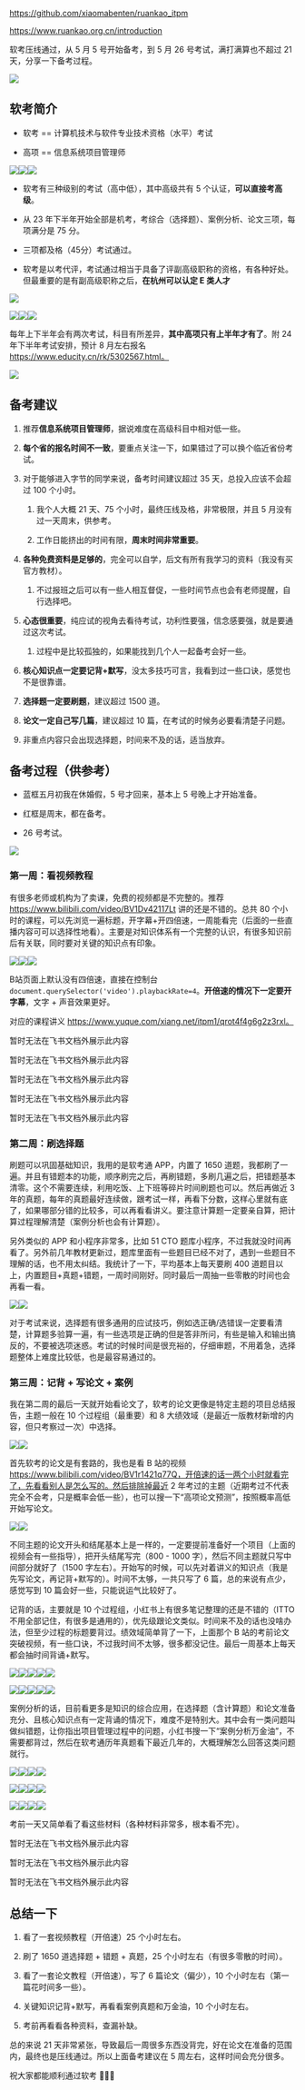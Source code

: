 
https://github.com/xiaomabenten/ruankao_itpm

https://www.ruankao.org.cn/introduction

软考压线通过，从 5 月 5 号开始备考，到 5 月 26 号考试，满打满算也不超过 21 天，分享一下备考过程。

![](https://bytedance.larkoffice.com/space/api/box/stream/download/asynccode/?code=MjA3YTdkMmMwMGUxNjcxY2E3ODEzOGNhZWQ3MGE2ZWNfNWhGMTNFOTdtSkNsNHdSaWVZODdvdFV1UklGR2pZSkxfVG9rZW46UmxMbGI2bmhHb3M2NDN4bEhwV2NZRDRmblNnXzE3MjYwMzc0MzI6MTcyNjA0MTAzMl9WNA)

## 软考简介

- 软考 == 计算机技术与软件专业技术资格（水平）考试
    
- 高项 == 信息系统项目管理师
    

![](https://bytedance.larkoffice.com/space/api/box/stream/download/asynccode/?code=MzVmNTYyYzQ3NWVlMzc0Nzc0M2FiNjM4NjNhYjVlNDRfcWZySU1XSGFkdnI4bE5COFZ6dGRKSjdQZGc4Qk1OZUFfVG9rZW46Sm9zaWJXVUVKb3V0MHp4Q2wzM2NkRHdIbkRoXzE3MjYwMzc0MzI6MTcyNjA0MTAzMl9WNA)![](https://bytedance.larkoffice.com/space/api/box/stream/download/asynccode/?code=YTNhMzczY2ZiYzE4YTYxZDllZjA2OTNhYjA1NzI1YzlfZlhLbDJta3ZnQXJ3ZWlEcXZEMDVNTEt0dXFqMXR0dWhfVG9rZW46R3p2TmJLdHZqb0hsWml4QlJqTmN1eWxJbnZjXzE3MjYwMzc0MzI6MTcyNjA0MTAzMl9WNA)![](https://bytedance.larkoffice.com/space/api/box/stream/download/asynccode/?code=Y2EyODY2YWI0ZTg0NzFjMmRlOWI2NTU5NDFkMmQ2YTlfUGU3aENaRDVmdE9kSU5aQ3FCdHlKUUh5eVhFbjZFbGhfVG9rZW46RTRVNmJWR0M2bzE4Q3F4ejEwZWNuOXBzbkZiXzE3MjYwMzc0MzI6MTcyNjA0MTAzMl9WNA)

- 软考有三种级别的考试（高中低），其中高级共有 5 个认证，**可以直接考高级**。
    
- 从 23 年下半年开始全部是机考，考综合（选择题）、案例分析、论文三项，每项满分是 75 分。
    
- 三项都及格（45分）考试通过。
    
- 软考是以考代评，考试通过相当于具备了评副高级职称的资格，有各种好处。但最重要的是有副高级职称之后，**在杭州可以认定 E 类人才**
    

![](https://bytedance.larkoffice.com/space/api/box/stream/download/asynccode/?code=ZGFiNWRmODg5NDUwOTU3NzFkMzc1OTA2ZDhiMWY1ZmJfVnVIamdGdWROMmNYRExXZjlEWFVseDBmOWZwdVlEYmtfVG9rZW46VFVRYWJZVGNub1R4Tkl4SGkwRGNZOGRJbmZkXzE3MjYwMzc0MzI6MTcyNjA0MTAzMl9WNA)

![](https://bytedance.larkoffice.com/space/api/box/stream/download/asynccode/?code=OWQ0YTYwMTJlN2E5NTIwMTg4ZWYzZTBkN2M1Y2E3NDlfZDdUUms2c0dVZ3NNQUYxTVA3ZGhmbWNZcERVN2k3WGRfVG9rZW46TklScGJBZ2dEbzB5SFR4VXJ3cWNrY2tPblliXzE3MjYwMzc0MzI6MTcyNjA0MTAzMl9WNA)![](https://bytedance.larkoffice.com/space/api/box/stream/download/asynccode/?code=NGUwMThjYWIyYzcxOGE5Y2JlYTRkZGQzMmIxZjgwY2VfTXJURXRCcnlzM1RCZmR2N1NWbkR0S2hXZExFc1pveDlfVG9rZW46VjA5M2I3c1VFbzNpQ1h4UzQ3WWNJaE1ubllmXzE3MjYwMzc0MzI6MTcyNjA0MTAzMl9WNA)![](https://bytedance.larkoffice.com/space/api/box/stream/download/asynccode/?code=MDJjMzA3ZTBmZDgxYTBmZWM2OTIwODQ5OWNhNTUwNjlfNmhiVUxQb2tpYm5VQngxVEltcmIxVEhnelJkeDhoSnpfVG9rZW46Vlk1aWI2VTdrb3FmQU14d1NZUWNvMTJBbkdiXzE3MjYwMzc0MzI6MTcyNjA0MTAzMl9WNA)

  

每年上下半年会有两次考试，科目有所差异，**其中高项只有上半年才有了**。附 24 年下半年考试安排，预计 8 月左右报名 https://www.educity.cn/rk/5302567.html。

![](https://bytedance.larkoffice.com/space/api/box/stream/download/asynccode/?code=NzQ4NGIxMzFiNThmNzJmYjM4M2M5Y2E2ZmJiNDE0NWRfSnJuZUNpMHpLOWRDTWRaVTVwZnlORFFaT2FZMGJGQjJfVG9rZW46S0FsaWI1YVpVbzl0ZWN4SVh5WGNVRGFQblNlXzE3MjYwMzc0MzI6MTcyNjA0MTAzMl9WNA)

  

## 备考建议

1. 推荐**信息系统项目管理师**，据说难度在高级科目中相对低一些。
    
2. **每个省的报名时间不一致**，要重点关注一下，如果错过了可以换个临近省份考试。
    
3. 对于能够进入字节的同学来说，备考时间建议超过 35 天，总投入应该不会超过 100 个小时。
    
    1. 我个人大概 21 天、75 个小时，最终压线及格，非常极限，并且 5 月没有过一天周末，供参考。
        
    2. 工作日能挤出的时间有限，**周末时间非常重要**。
        
4. **各种免费资料是足够的**，完全可以自学，后文有所有我学习的资料（我没有买官方教材）。
    
    1. 不过报班之后可以有一些人相互督促，一些时间节点也会有老师提醒，自行选择吧。
        
5. **心态很重要**，纯应试的视角去看待考试，功利性要强，信念感要强，就是要通过这次考试。
    
    1. 过程中是比较孤独的，如果能找到几个人一起备考会好一些。
        
6. **核心知识点一定要记背+默写**，没太多技巧可言，我看到过一些口诀，感觉也不是很靠谱。
    
7. **选择题一定要刷题**，建议超过 1500 道。
    
8. **论文一定自己写几篇**，建议超过 10 篇，在考试的时候务必要看清楚子问题。
    
9. 非重点内容只会出现选择题，时间来不及的话，适当放弃。
    

  

## 备考过程（供参考）

- 蓝框五月初我在休婚假，5 号才回来，基本上 5 号晚上才开始准备。
    
- 红框是周末，都在备考。
    
- 26 号考试。
    

![](https://bytedance.larkoffice.com/space/api/box/stream/download/asynccode/?code=NmI5NjJlNTIzNjg2NTI2ZDQ5OTBhZWQ4YWJiNTM0MzZfbXg4VHp5SDdDdE5BTGZJTFpmWGJzcFZXZjFyeDB1V0lfVG9rZW46RjlPc2IzZXl2b2hrYnB4R21RTWNYMURobkliXzE3MjYwMzc0MzI6MTcyNjA0MTAzMl9WNA)

  

### 第一周：看视频教程

有很多老师或机构为了卖课，免费的视频都是不完整的。推荐 https://www.bilibili.com/video/BV1Dv42117Lt 讲的还是不错的。总共 80 个小时的课程，可以先浏览一遍标题，开字幕+开四倍速，一周能看完（后面的一些直播内容可可以选择性地看）。主要是对知识体系有一个完整的认识，有很多知识前后有关联，同时要对关键的知识点有印象。

![](https://bytedance.larkoffice.com/space/api/box/stream/download/asynccode/?code=YjkxZTU4ZDMzY2RlYTljNmIzMGJlMWFlMWM4NzY1ZTNfNUxWSEw0NmR0NjBpemZleGJEMXZ0Qk9UbHQ5czI5eHZfVG9rZW46V1R2SGJMV2RGb1N6M214MGMwN2NlQ01CbnZnXzE3MjYwMzc0MzI6MTcyNjA0MTAzMl9WNA)![](https://bytedance.larkoffice.com/space/api/box/stream/download/asynccode/?code=ZjIxNjY2YTY2OWZiMjZhYjAzYjc2ZGI3YWQ2MjhmNGZfYVR6S3dxVGtRQVhYR1diTzdCZTRyeGtZTjFxWlJDdVpfVG9rZW46QTdMcWJKejBNb01sdlZ4SkZGcWNlN0l1bllaXzE3MjYwMzc0MzI6MTcyNjA0MTAzMl9WNA)![](https://bytedance.larkoffice.com/space/api/box/stream/download/asynccode/?code=Y2I5ZjBiOGI1ZDU1ZmJjYWU1NjcxNDdmYWRiNjYxZmZfWUxOUVV4cHBuckFYeko5MHBoRVI5WGt2MGRCazNHUkhfVG9rZW46SmtXdWJveFFlb3VleDh4Um1Ec2NjS1BQbnVmXzE3MjYwMzc0MzI6MTcyNjA0MTAzMl9WNA)

B站页面上默认没有四倍速，直接在控制台`document.querySelector('video').playbackRate=4`。**开倍速的情况下一定要开字幕**，文字 + 声音效果更好。

对应的课程讲义 https://www.yuque.com/xiang.net/itpm1/qrot4f4g6g2z3rxl。

暂时无法在飞书文档外展示此内容

暂时无法在飞书文档外展示此内容

暂时无法在飞书文档外展示此内容

暂时无法在飞书文档外展示此内容

暂时无法在飞书文档外展示此内容

  

### 第二周：刷选择题

刷题可以巩固基础知识，我用的是软考通 APP，内置了 1650 道题，我都刷了一遍。并且有错题本的功能，顺序刷完之后，再刷错题，多刷几遍之后，把错题基本清零。这个不需要连续，利用吃饭、上下班等碎片时间刷题也可以。然后再做近 3 年的真题，每年的真题最好连续做，跟考试一样，再看下分数，这样心里就有底了，如果哪部分错的比较多，可以再看看讲义。要注意计算题一定要亲自算，把计算过程理解清楚（案例分析也会有计算题）。

另外类似的 APP 和小程序非常多，比如 51 CTO 题库小程序，不过我就没时间再看了。另外前几年教材更新过，题库里面有一些题目已经不对了，遇到一些题目不理解的话，也不用太纠结。我统计了一下，平均基本上每天要刷 400 道题目以上，内置题目+真题+错题，一周时间刚好。同时最后一周抽一些零散的时间也会再看一看。

![](https://bytedance.larkoffice.com/space/api/box/stream/download/asynccode/?code=YzI4N2E0ZTQ2OTFmYzMxYjZhZmFkYjA4MDA3ODAzZDlfbURMenhvS1lCQVdQbkFObnVLVU1YenNVaFk0VmlrUWhfVG9rZW46QkZlOWJpN0ZmbzFWSHN4aHJjb2N5S0tXbnZnXzE3MjYwMzc0MzI6MTcyNjA0MTAzMl9WNA)![](https://bytedance.larkoffice.com/space/api/box/stream/download/asynccode/?code=N2Y3NDdmZWZlNTMxMTIyMGM0ZTYwM2E1ODA0NTU5MjFfZHNjYnFJeVlvcDR0M3Z2Yk9iZXQyUFNyOHpkaDg2RkRfVG9rZW46Rk9BUmJETVNrb2ZvNm94cDczcGM4d2VBbnVmXzE3MjYwMzc0MzI6MTcyNjA0MTAzMl9WNA)

  

对于考试来说，选择题有很多通用的应试技巧，例如选正确/选错误一定要看清楚，计算题多验算一遍，有一些选项是正确的但是答非所问，有些是输入和输出搞反的，不要被选项迷惑。考试的时候时间是很充裕的，仔细审题，不用着急，选择题整体上难度比较低，也是最容易通过的。

  

### 第三周：记背 + 写论文 + 案例

我在第二周的最后一天就开始看论文了，软考的论文更像是特定主题的项目总结报告，主题一般在 10 个过程组（最重要）和 8 大绩效域（是最近一版教材新增的内容，但只考察过一次）中选择。

![](https://bytedance.larkoffice.com/space/api/box/stream/download/asynccode/?code=NDVlZWIyMDUzNjdhNzFjOTczMWViMTM0MzY5MGQ3MmRfUGdsMzJnd1ZGQWo5ZGt4NXEwVEdCVWZhd21acmJoRG5fVG9rZW46WDludmJSMk5Db0lQTHh4akZXQmNtQ3pIbkhjXzE3MjYwMzc0MzI6MTcyNjA0MTAzMl9WNA)![](https://bytedance.larkoffice.com/space/api/box/stream/download/asynccode/?code=OTIwZjNmZWQ0MjZhZmNhNDFmMDZkYmNiMjIwYTI5YWZfemlIRlhkNDY2cFM5N1pwOTNJR0tsR2RhWjdmWG9oWWxfVG9rZW46R0xJNmJWaFBtb2w0clp4MUVZTGM1QUF3bnVoXzE3MjYwMzc0MzI6MTcyNjA0MTAzMl9WNA)

首先软考的论文是有套路的，我也是看 B 站的视频 https://www.bilibili.com/video/BV1r1421q77Q，开倍速的话一两个小时就看完了，先看看别人是怎么写的。然后排除掉最近 2 年考过的主题（近期考过不代表完全不会考，只是概率会低一些），也可以搜一下“高项论文预测”，按照概率高低开始写论文。

![](https://bytedance.larkoffice.com/space/api/box/stream/download/asynccode/?code=NDMyMzAwZjBjYWE1OWQ0Njk5NWZhYTIwMDdmZWZlZDlfS050OGZFMFdFWFhaZjlzcGllUVpPOVNNbkJLUmhZMVZfVG9rZW46UWh0OGIwMzFMb3RPeTd4a3FUd2Nia2lhblJjXzE3MjYwMzc0MzI6MTcyNjA0MTAzMl9WNA)![](https://bytedance.larkoffice.com/space/api/box/stream/download/asynccode/?code=OWMwOGZkZWI4ZTA0ODkxNWFlMjk0OGEwMGE4NWVlMmFfRE4xcTZsSVF5UkcxSUVOS3VETXdsRUcwZlp3VzlwbkFfVG9rZW46UXA5SWJ1S0JhbzhFS0Z4QkZRcmNqdWZHbkNlXzE3MjYwMzc0MzI6MTcyNjA0MTAzMl9WNA)

不同主题的论文开头和结尾基本上是一样的，一定要提前准备好一个项目（上面的视频会有一些指导），把开头结尾写完（800 - 1000 字），然后不同主题就只写中间部分就好了（1500 字左右）。开始写的时候，可以先对着讲义的知识点（我是先写论文，再记背+默写的）。时间不太够，一共只写了 6 篇，总的来说有点少，感觉写到 10 篇会好一些，只能说运气比较好了。

  

记背的话，主要就是 10 个过程组，小红书上有很多笔记整理的还是不错的（ITTO不用全部记住，有很多是通用的），优先级跟论文类似。时间来不及的话也没啥办法，但至少过程的标题要背过。绩效域简单背了一下，上面那个 B 站的考前论文突破视频，有一些口诀，不过我时间不太够，很多都没记住。最后一周基本上每天都会抽时间背诵+默写。

![](https://bytedance.larkoffice.com/space/api/box/stream/download/asynccode/?code=ZGI5NDc3MzIyMTljYzkzZDRjYzFlNDg5NTUxYjBlZWVfSDhaY2UzUVl5Q1F5Vms1RkVmRHBUV2dxZGdVOVd5ZmVfVG9rZW46RERJQmJ0NnR0b2dxVzR4c2tvdWNlcXE5bmhnXzE3MjYwMzc0MzI6MTcyNjA0MTAzMl9WNA)![](https://bytedance.larkoffice.com/space/api/box/stream/download/asynccode/?code=MWU5MmRkNTE2MTkyN2U2MGQ0YjgyOGY3NGExNDY4N2VfYnBkdWoya0ZyTVkzZU1Wc2hQNXVPVEgwZllaR1hUWTJfVG9rZW46V2JyQmJncDFxb2VpV0F4MDFhWmNpck5hbm9iXzE3MjYwMzc0MzI6MTcyNjA0MTAzMl9WNA)![](https://bytedance.larkoffice.com/space/api/box/stream/download/asynccode/?code=YzgwNjI3MTg5NzQzNWQxZTZkZGJmMDdiYjhkYWE3NzNfekZ3ZVd1YUJRQkk1NkNMZktDb21USWl1NlFlY1JKRURfVG9rZW46UXFDcGJ6Ymhyb2d2bVN4dm1Ia2NGS3lJblBoXzE3MjYwMzc0MzI6MTcyNjA0MTAzMl9WNA)![](https://bytedance.larkoffice.com/space/api/box/stream/download/asynccode/?code=M2VjNjQ1ZTIwNjAxMGZhYWIwYjg3MzNiZTIwZTM5YmRfMWdEZWtBcXMxN2g4UFUxd3NVS3g0cVR2eUM0R2dCdHBfVG9rZW46QU9kRmJ3anZXb0pBT2F4Umk5OWNibllXbmloXzE3MjYwMzc0MzI6MTcyNjA0MTAzMl9WNA)![](https://bytedance.larkoffice.com/space/api/box/stream/download/asynccode/?code=ZDVjOGUxYjNlZjlkYzIwZjI5OWU5MjAyMmNkNTQ0YjBfZ3BVSkJPZzl3ZjhGcW5rd0V5U2pINzN0MGRCQWtmUGlfVG9rZW46U2NyTWJrdEgwbzAwRDR4amg2dmNZYXdDblNoXzE3MjYwMzc0MzI6MTcyNjA0MTAzMl9WNA)

  

  

  

  

![](https://bytedance.larkoffice.com/space/api/box/stream/download/asynccode/?code=YTg3NDVhMzRiNGZhM2VmYjNiOTNkYmViOWVlMjVkMDdfTnBISUdqMHlPR2ZLSzJXSHhvd2tDb2ZZUUV4Mk5BZFlfVG9rZW46UjNyNWJMa1JIb215c294Q1paYWNjT2h4blFnXzE3MjYwMzc0MzI6MTcyNjA0MTAzMl9WNA)![](https://bytedance.larkoffice.com/space/api/box/stream/download/asynccode/?code=ZmNhMDdiMjkwYmI4NzNkOGE3Yzg3OGJmZGYyNDA0MWFfcE16dXp5bUk5ZThkVVZtaGlkd0J0T2xpVnl2NkNlMUpfVG9rZW46VldybWJWbnU3b3pxazV4SHp2cmN6ZGcybm9uXzE3MjYwMzc0MzI6MTcyNjA0MTAzMl9WNA)![](https://bytedance.larkoffice.com/space/api/box/stream/download/asynccode/?code=MTdlMzk4NDc0MjFjYzczN2Y1YjAwNjRlMjgxMmY0MjZfMnBUYzhScGZid1BuaXVYMkxuWDcwb3JoMUMxNmJMUmNfVG9rZW46UVU0bWJQZ0YzbzZIUzB4ajI5Z2NYb21JbnNnXzE3MjYwMzc0MzI6MTcyNjA0MTAzMl9WNA)![](https://bytedance.larkoffice.com/space/api/box/stream/download/asynccode/?code=OWJmN2Y1MGU0ZGZjMDE2ZDNkOTU0NDZlNjgxYjQ2Y2VfM3M5VjBCaFdodmIyRlRhNmVpc0tNbjNQdWRBbWtmNGVfVG9rZW46TkdmZ2JKb1dQb3ZaQVh4S3VwZGNNWkpRbjBkXzE3MjYwMzc0MzI6MTcyNjA0MTAzMl9WNA)![](https://bytedance.larkoffice.com/space/api/box/stream/download/asynccode/?code=MzcyMGVlMjI2MDEyYjJiNjAxMmIyNGM0ZGM3YTMxYjVfSlZXdmdOOUhSdjY5N2o2VEJyczgxeE81TGNYNnJvOFVfVG9rZW46QkZzNmJNbkZLbzd0c3p4eTlZbGM4aFJubjYxXzE3MjYwMzc0MzI6MTcyNjA0MTAzMl9WNA)

  

  

  

  

  

案例分析的话，目前看更多是知识的综合应用，在选择题（含计算题）和论文准备充分、且核心知识点有一定背诵的情况下，难度不是特别大。其中会有一类问题叫做纠错题，让你指出项目管理过程中的问题，小红书搜一下“案例分析万金油”，不需要都背过，然后在软考通历年真题看下最近几年的，大概理解怎么回答这类问题就行。

![](https://bytedance.larkoffice.com/space/api/box/stream/download/asynccode/?code=MDlkNTQ3NzdiMDYyMzcxYTdkMDkzYjVkMDk5MmE3YTFfR2xMekZlOTBuNnBDeWFtQWlxRDdWNW1Uc21KaWowVWNfVG9rZW46UUdscGJ1cVFYb1RvZ3Z4blRhcmNxZTUybkpkXzE3MjYwMzc0MzI6MTcyNjA0MTAzMl9WNA)![](https://bytedance.larkoffice.com/space/api/box/stream/download/asynccode/?code=ZjBlOWQ0ODQxMzI3YzczNzNmN2Q3OGVjOTIyYWRmMmJfbmR1WFRPMkkyZ2lpSzBsOEZza3cwNFlQem0wUE1FVnhfVG9rZW46WnN6U2JYVzBYb0UyUUd4dlVYNGN2Z2gxblljXzE3MjYwMzc0MzI6MTcyNjA0MTAzMl9WNA)![](https://bytedance.larkoffice.com/space/api/box/stream/download/asynccode/?code=OWM0YmRhNjJlMmNkZjg1ZGNjZjYyMDJlZWExNThkZTRfRVlvTWR6UlJBUmZHbDdrcVJxUWJlb0Z5R1FlZHFQUWxfVG9rZW46U3JHOWJnZDNrbzJlc1F4TFlJNmNWSFBhblBjXzE3MjYwMzc0MzI6MTcyNjA0MTAzMl9WNA)![](https://bytedance.larkoffice.com/space/api/box/stream/download/asynccode/?code=ZTM0OGVlYjEyZjViNTVjOTg5MWZhMGI1NzFmYmUzNTVfRG1FcXM0dExRNmxBanFYcDNUbXhXVmg3eHhQeGdPdVZfVG9rZW46TzJXNGJLMUZIb1o2eFh4RGl5QWNPZnFGbnBkXzE3MjYwMzc0MzI6MTcyNjA0MTAzMl9WNA)

![](https://bytedance.larkoffice.com/space/api/box/stream/download/asynccode/?code=MmVkYmM1YTczMzE0ZTA1NmRlYjEzZjdmZTkxMGYyMTZfNHY4UGIwQlFyWEMzMkc4dkczSENZM3ZjUVZpSjc2Q0pfVG9rZW46UHFPYmJrS3FLb1h2eGx4YmFzYmNoZmJJbnJoXzE3MjYwMzc0MzI6MTcyNjA0MTAzMl9WNA)![](https://bytedance.larkoffice.com/space/api/box/stream/download/asynccode/?code=MGRlNDc1YWE2YWMwMzA2YjA4MzMwZjdmZjA0MGQzNzdfNmlCRHJBdUF2bHJkQm91S09USnhVU3hDb1luZVdNQ1JfVG9rZW46V3FrR2JKblljb25JTDF4U3dmNmNNaGJMbklnXzE3MjYwMzc0MzI6MTcyNjA0MTAzMl9WNA)![](https://bytedance.larkoffice.com/space/api/box/stream/download/asynccode/?code=ZTM2NGM5Y2VhYzM4MzIzZTZhOGFhYzNlYzMwOTJkNjlfZHB0VkNIdXRMVzlYYXFBcFNBMjVjYVV5TERYRkZwNENfVG9rZW46T3F3UWJqN015b2lrVkt4cEZyRWNFYmpqbnJPXzE3MjYwMzc0MzI6MTcyNjA0MTAzMl9WNA)![](https://bytedance.larkoffice.com/space/api/box/stream/download/asynccode/?code=NDgxNzllZTNlNTdmODgwZGJkOGRhZTVhMDg4MTI4NmNfQnZNTGdwMmtTS1Frc05qMHJySUhrNGg2QzFuY1J4eTNfVG9rZW46TWx2V2JIckxob3RFUHB4aThXYmNrNzF6bm5nXzE3MjYwMzc0MzI6MTcyNjA0MTAzMl9WNA)

![](https://bytedance.larkoffice.com/space/api/box/stream/download/asynccode/?code=MjE0NDk1ZmM1ZTE4ZDMwNzJlYzhkYTkzZDM4ZDE4NzJfaHUxRmhvRHAwaE1WTXdiUkVjbmlhMklvSXBIMkkxUUJfVG9rZW46TkZTdmJQWUZ6b2IwazJ4UkFEbWM3eTF0bjFkXzE3MjYwMzc0MzI6MTcyNjA0MTAzMl9WNA)![](https://bytedance.larkoffice.com/space/api/box/stream/download/asynccode/?code=ZmFjNDg1MzQxMDI0MjJjNzU1ZWQzNzczMjA2MGRhYTdfaHdGZVB2MHcwRGQxejJGRUxTdmdXS0RPNFE2NmlSSlFfVG9rZW46TlpubmJwYjdOb0RvRkh4OGtER2NpeWVnbmxlXzE3MjYwMzc0MzI6MTcyNjA0MTAzMl9WNA)![](https://bytedance.larkoffice.com/space/api/box/stream/download/asynccode/?code=NzQ0ZGZlNzA1OTE2YzY1ZjllMjExNmViMDRjMmU0ZGJfajM3dUhnRjhIVW9xTXZPV1lPSEtDTWtHMzNXYUNGcHRfVG9rZW46Wkx6ZGJ2TnpVb1IwRjF4bGNZNmNwZXZZbjR1XzE3MjYwMzc0MzI6MTcyNjA0MTAzMl9WNA)![](https://bytedance.larkoffice.com/space/api/box/stream/download/asynccode/?code=MWU5YWI4YzA4Y2Q2YTcxZjU0NTJlZmU4MmU0MWVlYjFfaFdvaHhoWTI3ck5uMEtpc3NuWjE3OGw1UFc0NTUzTE9fVG9rZW46UTNrWWI5SGFEbzhhTnd4MzV5MmM0c1BQbjBnXzE3MjYwMzc0MzI6MTcyNjA0MTAzMl9WNA)

  

考前一天又简单看了看这些材料（各种材料非常多，根本看不完）。

暂时无法在飞书文档外展示此内容

暂时无法在飞书文档外展示此内容

  

暂时无法在飞书文档外展示此内容

  

## 总结一下

1. 看了一套视频教程（开倍速）25 个小时左右。
    
2. 刷了 1650 道选择题 + 错题 + 真题，25 个小时左右（有很多零散的时间）。
    
3. 看了一套论文教程（开倍速），写了 6 篇论文（偏少），10 个小时左右（第一篇花时间多一些）。
    
4. 关键知识记背+默写，再看看案例真题和万金油，10 个小时左右。
    
5. 考前再看看各种资料，查漏补缺。
    

  

总的来说 21 天非常紧张，导致最后一周很多东西没背完，好在论文在准备的范围内，最终也是压线通过。所以上面备考建议在 5 周左右，这样时间会充分很多。

  

祝大家都能顺利通过软考 🎉🎉🎉